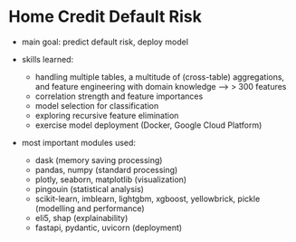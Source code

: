 # Home Credit Default Risk

- main goal: predict default risk, deploy model

- skills learned:
   - handling multiple tables, a multitude of (cross-table) aggregations, and feature engineering with domain knowledge --> > 300 features
   - correlation strength and feature importances
   - model selection for classification
   - exploring recursive feature elimination
   - exercise model deployment (Docker, Google Cloud Platform)

- most important modules used:
   - dask (memory saving processing)
   - pandas, numpy (standard processing)
   - plotly, seaborn, matplotlib (visualization)
   - pingouin (statistical analysis)
   - scikit-learn, imblearn, lightgbm, xgboost, yellowbrick, pickle (modelling and performance)
   - eli5, shap (explainability)
   - fastapi, pydantic, uvicorn (deployment)